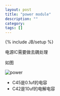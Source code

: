 ```yaml
---
layout: post
title: "power module"
description: ""
category: 
tags: []
---
```

{% include JB/setup %}

电源IC需要做去耦处理

如图

![power](http://ww2.sinaimg.cn/large/a74ecc4cjw1e0ky46fhnhj.jpg)

* C45是0.1uf的电容
* C42是10uf的电解电容
